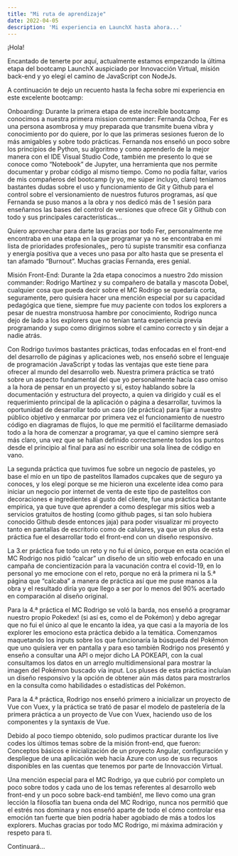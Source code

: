 ```yaml
---
title: "Mi ruta de aprendizaje"
date: 2022-04-05
description: 'Mi experiencia en LaunchX hasta ahora...'
---
```


¡Hola!

Encantado de tenerte por aquí, actualmente estamos empezando la última etapa del bootcamp LaunchX auspiciado por Innovacción Virtual, misión back-end y yo elegí el camino de JavaScript con NodeJs.

A continuación te dejo un recuento hasta la fecha sobre mi experiencia en este excelente bootcamp:

Onboarding: Durante la primera etapa de este increíble bootcamp conocimos a nuestra primera mission commander: Fernanda Ochoa, Fer es una persona asombrosa y muy preparada que transmite buena vibra y conocimiento por do quiere, por lo que las primeras sesiones fueron de lo más amigables y sobre todo prácticas. Fernanda nos enseñó un poco sobre los principios de Python, su algoritmo y como aprenderlo de la mejor manera con el IDE Visual Studio Code, también me presento lo que se conoce como “Notebook” de Jupyter, una herramienta que nos permite documentar y probar código al mismo tiempo. Como no podía faltar, varios de mis compañeros del bootcamp (y yo, me súper incluyo, claro) teníamos bastantes dudas sobre el uso y funcionamiento de Git y Github para el control sobre el versionamiento de nuestros futuros programas, así que Fernanda se puso manos a la obra y nos dedicó más de 1 sesión para enseñarnos las bases del control de versiones que ofrece Git y Github con todo y sus principales características…

Quiero aprovechar para darte las gracias por todo Fer, personalmente me encontraba en una etapa en la que programar ya no se encontraba en mi lista de prioridades profesionales,, pero tú supiste transmitir esa confianza y energía positiva que a veces uno pasa por alto hasta que se presenta el tan afamado “Burnout”. Muchas gracias Fernanda, eres genial.

Misión Front-End: Durante la 2da etapa conocimos a nuestro 2do mission commander: Rodrigo Martínez y su compañero de batalla y mascota Dobel, cualquier cosa que pueda decir sobre el MC Rodrigo se quedaría corta, seguramente, pero quisiera hacer una mención especial por su capacidad pedagógica que tiene, siempre fue muy paciente con todos los explorers a pesar de nuestra monstruosa hambre por conocimiento, Rodrigo nunca dejo de lado a los explorers que no tenían tanta experiencia previa programando y supo como dirigirnos sobre el camino correcto y sin dejar a nadie atrás.

Con Rodrigo tuvimos bastantes prácticas, todas enfocadas en el front-end del desarrollo de páginas y aplicaciones web, nos enseñó sobre el lenguaje de programación JavaScript y todas las ventajas que este tiene para ofrecer al mundo del desarrollo web. Nuestra primera práctica se trató sobre un aspecto fundamental del que yo personalmente hacía caso omiso a la hora de pensar en un proyecto y sí, estoy hablando sobre la documentación y estructura del proyecto, a quien va dirigido y cuál es el requerimiento principal de la aplicación o página a desarrollar, tuvimos la oportunidad de desarrollar todo un caso (de práctica) para fijar a nuestro público objetivo y enmarcar por primera vez el funcionamiento de nuestro código en diagramas de flujos, lo que me permitió el facilitarme demasiado todo a la hora de comenzar a programar, ya que el camino siempre será más claro, una vez que se hallan definido correctamente todos los puntos desde el principio al final para así no escribir una sola línea de código en vano.

La segunda práctica que tuvimos fue sobre un negocio de pasteles, yo base el mío en un tipo de pastelitos llamados cupcakes que de seguro ya conoces, y los elegí porque se me hicieron una excelente idea como para iniciar un negocio por internet de venta de este tipo de pastelitos con decoraciones e ingredientes al gusto del cliente, fue una práctica bastante empirica, ya que tuve que aprender a como desplegar mis sitios web a servicios gratuitos de hosting (como github pages, si tan solo hubiera conocido Github desde entonces jaja) para poder visualizar mi proyecto tanto en pantallas de escritorio como de calulares, ya que un plus de esta práctica fue el desarrollar todo el front-end con un diseño responsivo.

La 3.er práctica fue todo un reto y no fui el único, porque en esta ocación el MC Rodrigo nos pidió “calcar” un diseño de un sitio web enfocado en una campaña de concientización para la vacunación contra el covid-19, en lo personal yo me emocione con el reto, porque no erá la primera ni la 5.ª página que “calcaba” a manera de práctica así que me puse manos a la obra y el resultado diría yo que llego a ser por lo menos del 90% acertado en comparación al diseño original.

Para la 4.ª práctica el MC Rodrigo se voló la barda, nos enseñó a programar nuestro propio Pokedex! (si así es, como el de Pokémon) y debo agregar que no fui el único al que le encanto la idea, ya que casi a la mayoría de los explorer les emociono esta práctica debido a la temática. Comenzamos maquetando los inputs sobre los que funcionaría la búsqueda del Pokémon que uno quisiera ver en pantalla y para eso también Rodrigo nos presentó y enseño a consultar una API o mejor dicho LA POKEAPI, con la cual consultamos los datos en un arreglo multidimensional para mostrar la imagen del Pokémon buscado vía input. Los pluses de esta práctica incluían un diseño responsivo y la opción de obtener aún más datos para mostrarlos en la consulta como habilidades o estadísticas del Pokémon.

Para la 4.ª práctica, Rodrigo nos enseñó primero a inicializar un proyecto de Vue con Vuex, y la práctica se trató de pasar el modelo de pastelería de la primera práctica a un proyecto de Vue con Vuex, haciendo uso de los componentes y la syntaxis de Vue.

Debido al poco tiempo obtenido, solo pudimos practicar durante los live codes los últimos temas sobre de la misión front-end, que fueron: Conceptos básicos e inicialización de un proyecto Angular, configuración y despliegue de una aplicación web hacía Azure con uso de sus recursos disponibles en las cuentas que tenemos por parte de Innovacción Virtual.

Una mención especial para el MC Rodrigo, ya que cubrió por completo un poco sobre todos y cada uno de los temas referentes al desarrollo web front-end y un poco sobre back-end también!, me llevo como una gran lección la filosofía tan buena onda del MC Rodrigo, nunca nos permitió que el estrés nos dominara y nos enseñó aparte de todo el cómo controlar esa emoción tan fuerte que bien podría haber agobiado de más a todos los explorers. Muchas gracias por todo MC Rodrigo, mi máxima admiración y respeto para ti.

Continuará…
